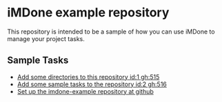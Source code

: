 iMDone example repository
====
This repository is intended to be a sample of how you can use iMDone to manage your project tasks.

Sample Tasks
----
- [Add some directories to this repository id:1 gh:515](#TODO:0)
- [Add some sample tasks to the repository id:2 gh:516](#TODO:30)
- [Set up the imdone-example repository at github](#DONE:0)
